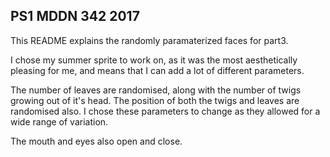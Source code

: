## PS1 MDDN 342 2017

This README explains the randomly paramaterized faces for part3. 

I chose my summer sprite to work on, as it was the most aesthetically pleasing for me, and means that I can add a lot of different parameters. 

The number of leaves are randomised, along with the number of twigs growing out of it's head. The position of both the twigs and leaves are randomised also. I chose these parameters to change as they allowed for a wide range of variation.

The mouth and eyes also open and close. 
